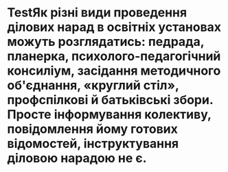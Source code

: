 # TestЯк різні види проведення ділових нарад в освітніх установах можуть розглядатись: педрада, планерка, психолого-педагогічний консиліум, засідання методичного об'єднання, «круглий стіл», профспілкові й батьківські збори. Просте інформування колективу, повідомлення йому готових відомостей, інструктування діловою нарадою не є.
